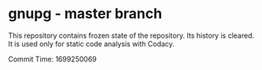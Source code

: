 # gnupg - master branch

This repository contains frozen state of the repository.
Its history is cleared. It is used only for static code
analysis with Codacy.

Commit Time: 1699250069
